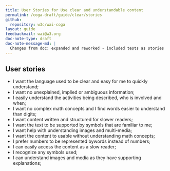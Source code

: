 ```yaml
---
title: User Stories for Use clear and understandable content
permalink: /coga-draft/guide/clear/stories
github:
  repository: w3c/wai-coga
layout: guide
feedbackmail: wai@w3.org
doc-note-type: draft
doc-note-message-md: |
  Changes from doc: expanded and reworked - included tests as stories
---
```


## User stories

- I want the language used to be clear and easy for me to quickly understand;
- I want no unexplained, implied or ambiguous information;
- I easily understand the activities being described, who is involved and when;
- I want no complex math concepts and I find words easier to understand than digits;
- I want content written and structured for slower readers;
- I want the text to be supported by symbols that are familiar to me;
- I want help with understanding images and multi-media;
- I want the content to usable without understanding math concepts;
- I prefer numbers to be represented bywords instead of numbers;
- I can easily access the content as a slow reader;
- I recognize any symbols used;
- I can understand images and media as they have supporting explanations;
